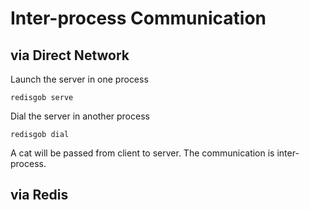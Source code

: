 # Inter-process Communication

## via Direct Network

Launch the server in one process

    redisgob serve

Dial the server in another process

    redisgob dial

A cat will be passed from client to server. The communication is inter-process.

## via Redis